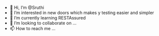 - 👋 Hi, I’m @Sruthi
- 👀 I’m interested in new doors which makes y testing easier and simpler
- 🌱 I’m currently learning RESTAssured
- 💞️ I’m looking to collaborate on ...
- 📫 How to reach me ...

<!---
Sruthi-1990/Sruthi-1990 is a ✨ special ✨ repository because its `README.md` (this file) appears on your GitHub profile.
You can click the Preview link to take a look at your changes.
--->
